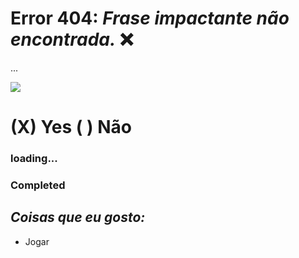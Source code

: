 # Error 404: *Frase impactante não encontrada.* :x:
...

![](https://media1.tenor.com/m/Gqy4WGxrMv0AAAAC/try-again.gif)

# (X) Yes ( ) Não
### loading...
### Completed
## *Coisas que eu gosto:*
- Jogar
